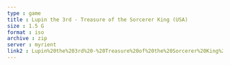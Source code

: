 ```yaml
---
type : game
title : Lupin the 3rd - Treasure of the Sorcerer King (USA)
size : 1.5 G
format : iso
archive : zip
server : myrient
link2 : Lupin%20the%203rd%20-%20Treasure%20of%20the%20Sorcerer%20King%20%28USA%29
---
```

